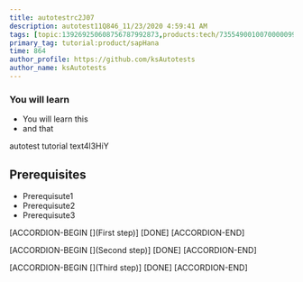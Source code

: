 ```yaml
---
title: autotestrc2J07
description: autotest11Q846_11/23/2020 4:59:41 AM
tags: [topic:139269250608756787992873,products:tech/73554900100700000996,tutorial:experience/advanced]
primary_tag: tutorial:product/sapHana
time: 864
author_profile: https://github.com/ksAutotests
author_name: ksAutotests
---
```

### You will learn
- You will learn this
- and that

autotest tutorial text4l3HiY

## Prerequisites
- Prerequisute1
- Prerequisute2
- Prerequisute3

[ACCORDION-BEGIN [](First step)]
[DONE]
[ACCORDION-END]

[ACCORDION-BEGIN [](Second step)]
[DONE]
[ACCORDION-END]

[ACCORDION-BEGIN [](Third step)]
[DONE]
[ACCORDION-END]

